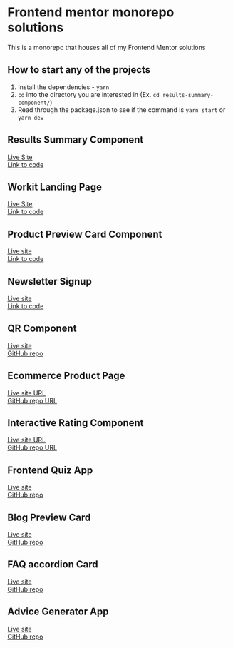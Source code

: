 # Frontend mentor monorepo solutions

This is a monorepo that houses all of my Frontend Mentor solutions

## How to start any of the projects

1. Install the dependencies - `yarn`
2. `cd` into the directory you are interested in (Ex. `cd results-summary-component/`)
3. Read through the package.json to see if the command is `yarn start` or `yarn dev`

## Results Summary Component

[Live Site](https://jw-results-summary-component-solution.netlify.app/)<br>
[Link to code](https://github.com/jdwilkin4/frontend-mentor-monorepo-challenges/tree/main/results-summary-component)

## Workit Landing Page

[Live Site](https://jw-workit-landing-page-solution.netlify.app/)<br>
[Link to code](https://github.com/jdwilkin4/frontend-mentor-monorepo-challenges/tree/main/workit-landing-page)

## Product Preview Card Component

[Live site](https://candid-eclair-7902c2.netlify.app/)<br>
[Link to code](https://github.com/jdwilkin4/frontend-mentor-monorepo-challenges/tree/main/product-preview-card-component)

## Newsletter Signup

[Live site](https://newsletter-signup-project.netlify.app/)<br>
[Link to code](https://github.com/jdwilkin4/frontend-mentor-monorepo-challenges/tree/main/newsletter-signup)

## QR Component

[Live site](https://classy-druid-be5091.netlify.app/)<br>
[GitHub repo](https://github.com/jdwilkin4/frontend-mentor-monorepo-challenges/tree/main/qr-code-component-main)

## Ecommerce Product Page

[Live site URL](https://ecommerce-app-frontend-mentor.netlify.app/)<br>
[GitHub repo URL](https://github.com/jdwilkin4/frontend-mentor-monorepo-challenges/tree/main/ecommerce-project-page-main)

## Interactive Rating Component

[Live site URL](https://rating-project-fm.netlify.app/)<br>
[GitHub repo URL](https://github.com/jdwilkin4/frontend-mentor-monorepo-challenges/tree/main/interactive-rating-component)

## Frontend Quiz App

[Live site](https://frontend-quiz-app.netlify.app/)<br>
[GitHub repo](https://github.com/jdwilkin4/frontend-mentor-monorepo-challenges/tree/main/frontend-quiz-app)

## Blog Preview Card

[Live site](https://blog-preview-card-project.netlify.app/)
<br>
[GitHub repo](https://github.com/jdwilkin4/frontend-mentor-monorepo-challenges/tree/main/blog-preview-card-main)

## FAQ accordion Card

[Live site](https://faq-accordion-project-jw.netlify.app/)
<br>
[GitHub repo](https://github.com/jdwilkin4/frontend-mentor-monorepo-challenges/tree/main/faq-accordion-main)

## Advice Generator App

[Live site](https://advice-generator-app-jw.netlify.app/)
<br>
[GitHub repo](https://github.com/jdwilkin4/frontend-mentor-monorepo-challenges/tree/main/advice-generator-app-main)
